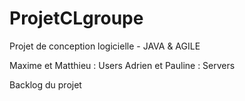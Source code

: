 # ProjetCLgroupe
Projet de conception logicielle - JAVA & AGILE

Maxime et Matthieu : Users
Adrien et Pauline : Servers

Backlog du projet

